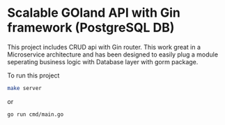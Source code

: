 # Scalable GOland API with Gin framework (PostgreSQL DB)

This project includes CRUD api with Gin router. This work great in a Microservice architecture and has been designed to easily plug a module seperating business logic with Database layer with gorm package.

To run this project

```bash
make server
```
or 
```bash
go run cmd/main.go
```


